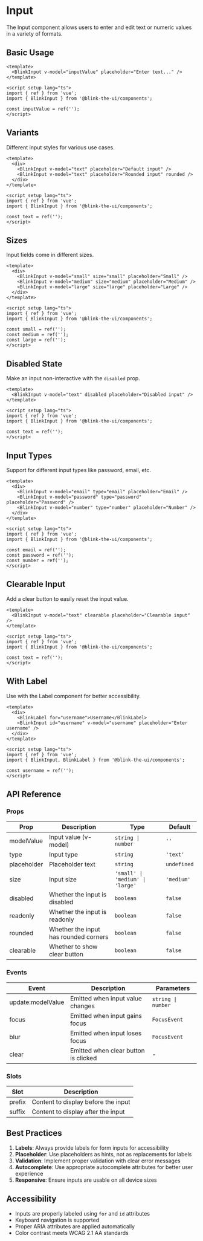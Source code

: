 # Input

The Input component allows users to enter and edit text or numeric values in a variety of formats.

## Basic Usage

```vue
<template>
  <BlinkInput v-model="inputValue" placeholder="Enter text..." />
</template>

<script setup lang="ts">
import { ref } from 'vue';
import { BlinkInput } from '@blink-the-ui/components';

const inputValue = ref('');
</script>
```

## Variants

Different input styles for various use cases.

```vue
<template>
  <div>
    <BlinkInput v-model="text" placeholder="Default input" />
    <BlinkInput v-model="text" placeholder="Rounded input" rounded />
  </div>
</template>

<script setup lang="ts">
import { ref } from 'vue';
import { BlinkInput } from '@blink-the-ui/components';

const text = ref('');
</script>
```

## Sizes

Input fields come in different sizes.

```vue
<template>
  <div>
    <BlinkInput v-model="small" size="small" placeholder="Small" />
    <BlinkInput v-model="medium" size="medium" placeholder="Medium" />
    <BlinkInput v-model="large" size="large" placeholder="Large" />
  </div>
</template>

<script setup lang="ts">
import { ref } from 'vue';
import { BlinkInput } from '@blink-the-ui/components';

const small = ref('');
const medium = ref('');
const large = ref('');
</script>
```

## Disabled State

Make an input non-interactive with the `disabled` prop.

```vue
<template>
  <BlinkInput v-model="text" disabled placeholder="Disabled input" />
</template>

<script setup lang="ts">
import { ref } from 'vue';
import { BlinkInput } from '@blink-the-ui/components';

const text = ref('');
</script>
```

## Input Types

Support for different input types like password, email, etc.

```vue
<template>
  <div>
    <BlinkInput v-model="email" type="email" placeholder="Email" />
    <BlinkInput v-model="password" type="password" placeholder="Password" />
    <BlinkInput v-model="number" type="number" placeholder="Number" />
  </div>
</template>

<script setup lang="ts">
import { ref } from 'vue';
import { BlinkInput } from '@blink-the-ui/components';

const email = ref('');
const password = ref('');
const number = ref('');
</script>
```

## Clearable Input

Add a clear button to easily reset the input value.

```vue
<template>
  <BlinkInput v-model="text" clearable placeholder="Clearable input" />
</template>

<script setup lang="ts">
import { ref } from 'vue';
import { BlinkInput } from '@blink-the-ui/components';

const text = ref('');
</script>
```

## With Label

Use with the Label component for better accessibility.

```vue
<template>
  <div>
    <BlinkLabel for="username">Username</BlinkLabel>
    <BlinkInput id="username" v-model="username" placeholder="Enter username" />
  </div>
</template>

<script setup lang="ts">
import { ref } from 'vue';
import { BlinkInput, BlinkLabel } from '@blink-the-ui/components';

const username = ref('');
</script>
```

## API Reference

### Props

| Prop        | Description                           | Type                             | Default     |
| ----------- | ------------------------------------- | -------------------------------- | ----------- |
| modelValue  | Input value (v-model)                 | `string \| number`               | `''`        |
| type        | Input type                            | `string`                         | `'text'`    |
| placeholder | Placeholder text                      | `string`                         | `undefined` |
| size        | Input size                            | `'small' \| 'medium' \| 'large'` | `'medium'`  |
| disabled    | Whether the input is disabled         | `boolean`                        | `false`     |
| readonly    | Whether the input is readonly         | `boolean`                        | `false`     |
| rounded     | Whether the input has rounded corners | `boolean`                        | `false`     |
| clearable   | Whether to show clear button          | `boolean`                        | `false`     |

### Events

| Event             | Description                          | Parameters         |
| ----------------- | ------------------------------------ | ------------------ |
| update:modelValue | Emitted when input value changes     | `string \| number` |
| focus             | Emitted when input gains focus       | `FocusEvent`       |
| blur              | Emitted when input loses focus       | `FocusEvent`       |
| clear             | Emitted when clear button is clicked | -                  |

### Slots

| Slot   | Description                         |
| ------ | ----------------------------------- |
| prefix | Content to display before the input |
| suffix | Content to display after the input  |

## Best Practices

1. **Labels**: Always provide labels for form inputs for accessibility
2. **Placeholder**: Use placeholders as hints, not as replacements for labels
3. **Validation**: Implement proper validation with clear error messages
4. **Autocomplete**: Use appropriate autocomplete attributes for better user experience
5. **Responsive**: Ensure inputs are usable on all device sizes

## Accessibility

- Inputs are properly labeled using `for` and `id` attributes
- Keyboard navigation is supported
- Proper ARIA attributes are applied automatically
- Color contrast meets WCAG 2.1 AA standards
